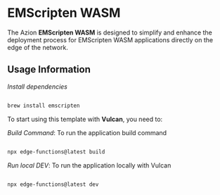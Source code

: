 # EMScripten WASM

The Azion **EMScripten WASM** is designed to simplify and enhance the deployment process for EMScripten WASM applications directly on the edge of the network.

## Usage Information

_Install dependencies_

```bash

brew install emscripten

```

To start using this template with **Vulcan**, you need to:

_Build Command_: To run the application build command

```bash

npx edge-functions@latest build

```

_Run local DEV_: To run the application locally with Vulcan

```bash

npx edge-functions@latest dev

```

